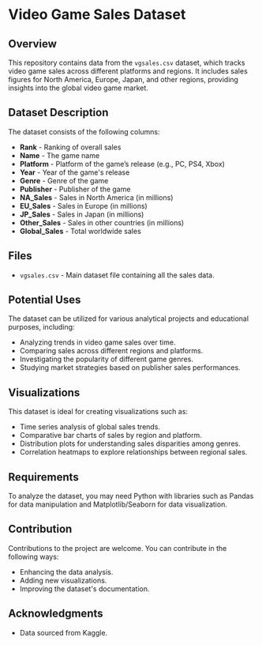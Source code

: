 
# Video Game Sales Dataset

## Overview
This repository contains data from the `vgsales.csv` dataset, which tracks video game sales across different platforms and regions. It includes sales figures for North America, Europe, Japan, and other regions, providing insights into the global video game market.

## Dataset Description
The dataset consists of the following columns:
- **Rank** - Ranking of overall sales
- **Name** - The game name
- **Platform** - Platform of the game’s release (e.g., PC, PS4, Xbox)
- **Year** - Year of the game's release
- **Genre** - Genre of the game
- **Publisher** - Publisher of the game
- **NA_Sales** - Sales in North America (in millions)
- **EU_Sales** - Sales in Europe (in millions)
- **JP_Sales** - Sales in Japan (in millions)
- **Other_Sales** - Sales in other countries (in millions)
- **Global_Sales** - Total worldwide sales

## Files
- `vgsales.csv` - Main dataset file containing all the sales data.

## Potential Uses
The dataset can be utilized for various analytical projects and educational purposes, including:
- Analyzing trends in video game sales over time.
- Comparing sales across different regions and platforms.
- Investigating the popularity of different game genres.
- Studying market strategies based on publisher sales performances.

## Visualizations
This dataset is ideal for creating visualizations such as:
- Time series analysis of global sales trends.
- Comparative bar charts of sales by region and platform.
- Distribution plots for understanding sales disparities among genres.
- Correlation heatmaps to explore relationships between regional sales.

## Requirements
To analyze the dataset, you may need Python with libraries such as Pandas for data manipulation and Matplotlib/Seaborn for data visualization.

## Contribution
Contributions to the project are welcome. You can contribute in the following ways:
- Enhancing the data analysis.
- Adding new visualizations.
- Improving the dataset's documentation.

## Acknowledgments
- Data sourced from Kaggle.

